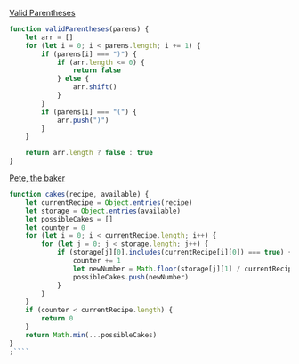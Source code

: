 [Valid Parentheses](https://www.codewars.com/kata/52774a314c2333f0a7000688)

```javascript
function validParentheses(parens) {
	let arr = []
	for (let i = 0; i < parens.length; i += 1) {
		if (parens[i] === ")") {
			if (arr.length <= 0) {
				return false
			} else {
				arr.shift()
			}
		}
		if (parens[i] === "(") {
			arr.push(")")
		}
	}

	return arr.length ? false : true
}
```

[Pete, the baker](https://www.codewars.com/kata/525c65e51bf619685c000059)

`````js
function cakes(recipe, available) {
	let currentRecipe = Object.entries(recipe)
	let storage = Object.entries(available)
	let possibleCakes = []
	let counter = 0
	for (let i = 0; i < currentRecipe.length; i++) {
		for (let j = 0; j < storage.length; j++) {
			if (storage[j][0].includes(currentRecipe[i][0]) === true) {
				counter += 1
				let newNumber = Math.floor(storage[j][1] / currentRecipe[i][1])
				possibleCakes.push(newNumber)
			}
		}
	}
	if (counter < currentRecipe.length) {
		return 0
	}
	return Math.min(...possibleCakes)
}
;````
`````
